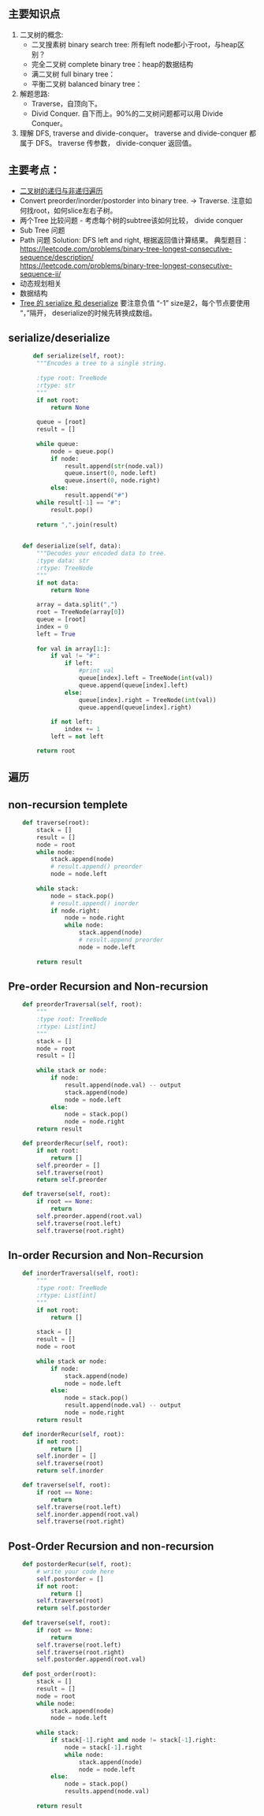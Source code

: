 
## 主要知识点 ##
1. 二叉树的概念:
      * 二叉搜素树 binary search tree: 所有left node都小于root，与heap区别？
      * 完全二叉树 complete binary tree：heap的数据结构
      * 满二叉树 full binary tree：
      * 平衡二叉树 balanced binary tree：
2. 解题思路:
      * Traverse，自顶向下。
      * Divid Conquer. 自下而上。90%的二叉树问题都可以用 Divide Conquer。
3. 理解 DFS, traverse and divide-conquer。 traverse and divide-conquer 都属于 DFS。
      traverse 传参数， divide-conquer 返回值。
      
## 主要考点：
* [二叉树的递归与非递归遍历](#遍历)
* Convert preorder/inorder/postorder into binary tree. -> Traverse. 注意如何找root，如何slice左右子树。
* 两个Tree 比较问题 - 考虑每个树的subtree该如何比较， divide conquer
* Sub Tree 问题
* Path 问题
  Solution: DFS left and right, 根据返回值计算结果。
  典型题目：  
  https://leetcode.com/problems/binary-tree-longest-consecutive-sequence/description/   
  https://leetcode.com/problems/binary-tree-longest-consecutive-sequence-ii/
* 动态规划相关
* 数据结构
* [Tree 的 serialize 和 deserialize](#serialize/deserialize)
  要注意负值 “-1” size是2，每个节点要使用 “，”隔开， deserialize的时候先转换成数组。
  
## serialize/deserialize ##
```python
       def serialize(self, root):
        """Encodes a tree to a single string.
        
        :type root: TreeNode
        :rtype: str
        """
        if not root:
            return None
        
        queue = [root]
        result = []
        
        while queue:
            node = queue.pop()
            if node:
                result.append(str(node.val))
                queue.insert(0, node.left)
                queue.insert(0, node.right)
            else:
                result.append("#")
        while result[-1] == "#":
            result.pop()
        
        return ",".join(result)
        

    def deserialize(self, data):
        """Decodes your encoded data to tree.
        :type data: str
        :rtype: TreeNode
        """
        if not data:
            return None
        
        array = data.split(",")
        root = TreeNode(array[0])
        queue = [root]
        index = 0
        left = True
        
        for val in array[1:]:
            if val != "#":
                if left:
                    #print val
                    queue[index].left = TreeNode(int(val))
                    queue.append(queue[index].left)
                else:
                    queue[index].right = TreeNode(int(val))
                    queue.append(queue[index].right)
                    
            if not left:
                index += 1
            left = not left

        return root
```
## 遍历 ##
## non-recursion templete ##
```python
    def traverse(root):
        stack = []
        result = []
        node = root
        while node:
            stack.append(node)
            # result.append() preorder
            node = node.left
            
        while stack:
            node = stack.pop()
            # result.append() inorder
            if node.right:
                node = node.right
                while node:
                    stack.append(node)
                    # result.append preorder
                    node = node.left
                    
        return result
```

## Pre-order Recursion and Non-recursion
```python
    def preorderTraversal(self, root):
        """
        :type root: TreeNode
        :rtype: List[int]
        """
        stack = []
        node = root
        result = []
        
        while stack or node:
            if node:
                result.append(node.val) -- output
                stack.append(node)
                node = node.left
            else:
                node = stack.pop()
                node = node.right
        return result
```

```python 
    def preorderRecur(self, root):
        if not root:
            return []
        self.preorder = []
        self.traverse(root)
        return self.preorder

    def traverse(self, root):
        if root == None:
            return
        self.preorder.append(root.val)
        self.traverse(root.left)
        self.traverse(root.right)
```

## In-order Recursion and Non-Recursion ##
```python
    def inorderTraversal(self, root):
        """
        :type root: TreeNode
        :rtype: List[int]
        """
        if not root:
            return []
        
        stack = []
        result = []
        node = root
        
        while stack or node:
            if node:
                stack.append(node)
                node = node.left
            else:
                node = stack.pop()     
                result.append(node.val) -- output
                node = node.right
        return result
```
```python
    def inorderRecur(self, root):
        if not root:
            return []
        self.inorder = []
        self.traverse(root)
        return self.inorder

    def traverse(self, root):
        if root == None:
            return
        self.traverse(root.left)
        self.inorder.append(root.val)
        self.traverse(root.right)
```

## Post-Order Recursion and non-recursion ##
```python
    def postorderRecur(self, root):
        # write your code here
        self.postorder = []
        if not root:
            return []
        self.traverse(root)
        return self.postorder
    
    def traverse(self, root):
        if root == None:
            return
        self.traverse(root.left)
        self.traverse(root.right)
        self.postorder.append(root.val)
        
    def post_order(root):
        stack = []
        result = []
        node = root
        while node:
            stack.append(node)
            node = node.left
            
        while stack:
            if stack[-1].right and node != stack[-1].right:
                node = stack[-1].right
                while node:
                    stack.append(node)
                    node = node.left
            else:
                node = stack.pop()
                results.append(node.val)
                    
        return result
            
```
